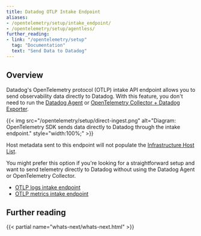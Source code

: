 ```yaml
---
title: Datadog OTLP Intake Endpoint
aliases:
- /opentelemetry/setup/intake_endpoint/
- /opentelemetry/setup/agentless/
further_reading:
- link: "/opentelemetry/setup"
  tag: "Documentation"
  text: "Send Data to Datadog"
---
```


## Overview

Datadog's OpenTelemetry protocol (OTLP) intake API endpoint allows you to send observability data directly to Datadog. With this feature, you don't need to run the [Datadog Agent][1] or [OpenTelemetry Collector + Datadog Exporter][2].

{{< img src="/opentelemetry/setup/direct-ingest.png" alt="Diagram: OpenTelemetry SDK sends data directly to Datadog through the intake endpoint." style="width:100%;" >}}

<div class="alert alert-danger">Host metadata sent to this endpoint will not populate the <a href="/infrastructure/list/">Infrastructure Host List</a>.</div>

You might prefer this option if you're looking for a straightforward setup and want to send telemetry directly to Datadog without using the Datadog Agent or OpenTelemetry Collector.

- [OTLP logs intake endpoint][3]
- [OTLP metrics intake endpoint][4]

## Further reading

{{< partial name="whats-next/whats-next.html" >}}

[1]: /opentelemetry/otlp_ingest_in_the_agent/
[2]: /opentelemetry/setup/collector_exporter/
[3]: /opentelemetry/setup/intake_endpoint/otlp_logs
[4]: /opentelemetry/setup/intake_endpoint/otlp_metrics
